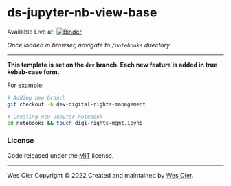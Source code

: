 # ds-jupyter-nb-view-base

Available Live at:
[![Binder](https://mybinder.org/badge_logo.svg)](https://mybinder.org/v2/gh/wes-o/ds-jupyter-nb-view-base/dev)

*Once loaded in browser, navigate to `/notebooks` directory.* 

---

**This template is set on the `dev` branch. Each new feature is added in true kebab-case form.**  

For example:  
```bash
# Adding new branch 
git checkout -b dev-digital-rights-management

# Creating new Jupyter notebook
cd notebooks && touch digi-rights-mgmt.ipynb
```

### License

Code released under the [MIT](https://github.com/wes-o/ds-jupyter-nb-view-base/blob/master/LICENSE) license.

---

Wes Oler Copyright &copy; 2022
Created and maintained by [Wes Oler](https://github.com/wes-o). 
